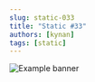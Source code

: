 ```yaml
---
slug: static-033
title: "Static #33"
authors: [kynan]
tags: [static]
---
```


![Example banner](/img/stories/static/033.PNG)
